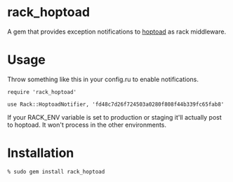 rack_hoptoad
============

A gem that provides exception notifications to [hoptoad](http://hoptoadapp.com) as rack middleware.

Usage
=====
Throw something like this in your config.ru to enable notifications.

    require 'rack_hoptoad'

    use Rack::HoptoadNotifier, 'fd48c7d26f724503a0280f808f44b339fc65fab8'

If your RACK_ENV variable is set to production or staging it'll actually post
to hoptoad.  It won't process in the other environments.

Installation
============

    % sudo gem install rack_hoptoad
